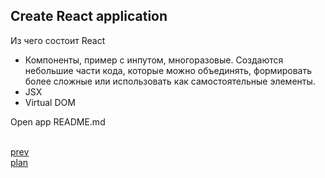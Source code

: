 <h2>Create React application</h2>

<div>
Из чего состоит React

<ul>
<li>
Компоненты, пример с инпутом, многоразовые.
Создаются небольшие части кода, которые можно объединять,
формировать более сложные или использовать как самостоятельные элементы.
</li>
<li>
JSX
</li>
<li>
Virtual DOM
</li>
</ul>

Open app README.md
</div>

<br/>
<a href="04.md">prev</a>
<br/>
<a href="00.md">plan</a>
